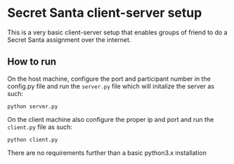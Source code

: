 # Secret Santa client-server setup

This is a very basic client-server setup that enables groups of friend to do a Secret Santa assignment over the internet.


## How to run

On the host machine, configure the port and participant number in the config.py file and run the `server.py` file which will initalize the server as such:

```
python server.py
```

On the client machine also configure the proper ip and port and run the `client.py` file as such:

```
python client.py
```

There are no requirements further than a basic python3.x installation
